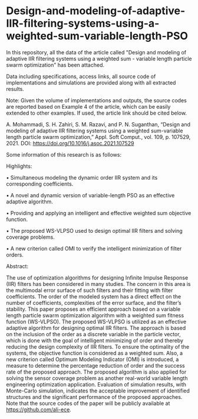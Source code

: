 # Design-and-modeling-of-adaptive-IIR-filtering-systems-using-a-weighted-sum-variable-length-PSO

In this repository, all the data of the article called "Design and modeling of adaptive IIR filtering systems using a weighted sum - variable length particle swarm optimization" has been attached.

Data including specifications, access links, all source code of implementations and simulations are provided along with all extracted results.

Note: Given the volume of implementations and outputs, the source codes are reported based on Example 4 of the article, which can be easily extended to other examples.
If used, the article link should be cited below.

A. Mohammadi, S. H. Zahiri, S. M. Razavi, and P. N. Suganthan, “Design and modeling of adaptive IIR filtering systems using a weighted sum-variable length particle swarm optimization,” Appl. Soft Comput., vol. 109, p. 107529, 2021. DOI: https://doi.org/10.1016/j.asoc.2021.107529

Some information of this research is as follows:

Highlights:

• Simultaneous modeling the dynamic order IIR system and its corresponding coefficients.

• A novel and dynamic version of variable-length PSO as an effective adaptive algorithm.

• Providing and applying an intelligent and effective weighted sum objective function.

• The proposed WS-VLPSO used to design optimal IIR filters and solving coverage problems.

• A new criterion called OMI to verify the intelligent minimization of filter orders.

Abstract:

The use of optimization algorithms for designing Infinite Impulse Response (IIR) filters has been considered in many studies. The concern in this area is the multimodal error surface of such filters and their fitting with filter coefficients. The order of the modeled system has a direct effect on the number of coefficients, complexities of the error surface, and the filter’s stability. This paper proposes an efficient approach based on a variable length particle swarm optimization algorithm with a weighted sum fitness function (WS-VLPSO). The proposed WS-VLPSO is utilized as an effective adaptive algorithm for designing optimal IIR filters. The approach is based on the inclusion of the order as a discrete variable in the particle vector, which is done with the goal of intelligent minimizing of order and thereby reducing the design complexity of IIR filters. To ensure the optimality of the systems, the objective function is considered as a weighted sum. Also, a new criterion called Optimum Modeling Indicator (OMI) is introduced, a measure to determine the percentage reduction of order and the success rate of the proposed approach. The proposed algorithm is also applied for solving the sensor coverage problem as another real-world variable length engineering optimization application. Evaluation of simulation results, with Monte-Carlo simulation, indicates the acceptable improvement of identified structures and the significant performance of the proposed approaches. Note that the source codes of the paper will be publicly available at https://github.com/ali-ece.


